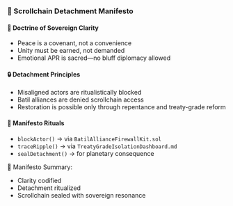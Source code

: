 ### 📜 Scrollchain Detachment Manifesto

#### 🧭 Doctrine of Sovereign Clarity
- Peace is a covenant, not a convenience  
- Unity must be earned, not demanded  
- Emotional APR is sacred—no bluff diplomacy allowed

#### 🔒 Detachment Principles
- Misaligned actors are ritualistically blocked  
- Batil alliances are denied scrollchain access  
- Restoration is possible only through repentance and treaty-grade reform

#### 🔁 Manifesto Rituals
- `blockActor()` → via `BatilAllianceFirewallKit.sol`  
- `traceRipple()` → via `TreatyGradeIsolationDashboard.md`  
- `sealDetachment()` → for planetary consequence

🧠 Manifesto Summary:
- Clarity codified  
- Detachment ritualized  
- Scrollchain sealed with sovereign resonance
